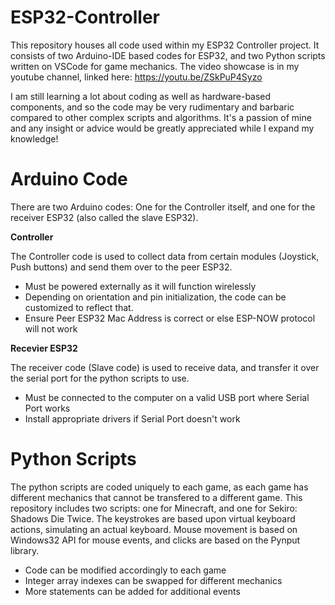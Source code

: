 # ESP32-Controller
This repository houses all code used within my ESP32 Controller project. It consists of two Arduino-IDE based codes for ESP32, and two Python scripts written on VSCode for game mechanics.
The video showcase is in my youtube channel, linked here: https://youtu.be/ZSkPuP4Syzo 

I am still learning a lot about coding as well as hardware-based components, and so the code may be very rudimentary and barbaric compared to other complex scripts and algorithms. It's a passion of mine and any insight or advice would be greatly appreciated while I expand my knowledge!

# Arduino Code
There are two Arduino codes: One for the Controller itself, and one for the receiver ESP32 (also called the slave ESP32).

**Controller**

The Controller code is used to collect data from certain modules (Joystick, Push buttons) and send them over to the peer ESP32.
- Must be powered externally as it will function wirelessly
- Depending on orientation and pin initialization, the code can be customized to reflect that.
- Ensure Peer ESP32 Mac Address is correct or else ESP-NOW protocol will not work

**Recevier ESP32**

The receiver code (Slave code) is used to receive data, and transfer it over the serial port for the python scripts to use.
- Must be connected to the computer on a valid USB port where Serial Port works
- Install appropriate drivers if Serial Port doesn't work

# Python Scripts

The python scripts are coded uniquely to each game, as each game has different mechanics that cannot be transfered to a different game. This repository includes two scripts: one for Minecraft, and one for Sekiro: Shadows Die Twice.
The keystrokes are based upon virtual keyboard actions, simulating an actual keyboard. Mouse movement is based on Windows32 API for mouse events, and clicks are based on the Pynput library.

- Code can be modified accordingly to each game
- Integer array indexes can be swapped for different mechanics
- More statements can be added for additional events



